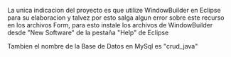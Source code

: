 La unica indicacion del proyecto es que utilize WindowBuilder en Eclipse para su elaboracion y talvez por esto salga algun error sobre este recurso en los archivos Form, para esto instale los archivos de WindowBuilder desde "New Software" de la pestaña "Help" de Eclipse

Tambien el nombre de la Base de Datos en MySql es "crud_java"
